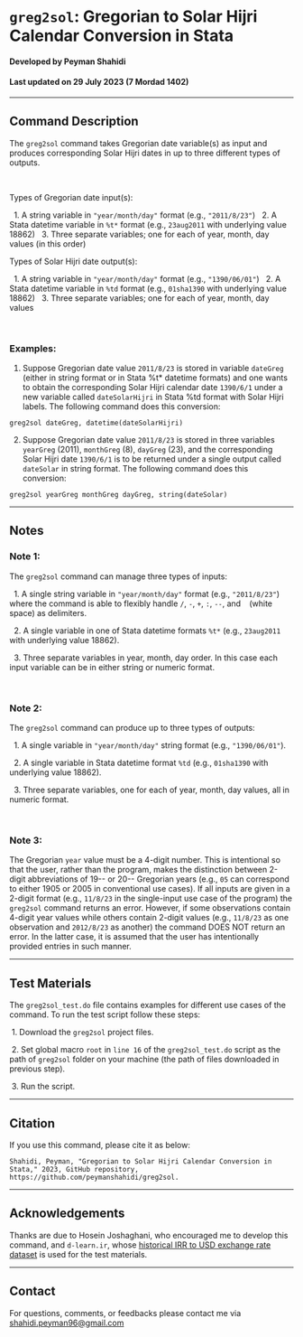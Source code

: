 # `greg2sol`: Gregorian to Solar Hijri Calendar Conversion in Stata
#### Developed by Peyman Shahidi
#### Last updated on 29 July 2023 (7 Mordad 1402)

*******************************************************************************
## Command Description
The `greg2sol` command takes Gregorian date variable(s) as input and produces corresponding Solar Hijri dates in up to three different types of outputs.

<br>

Types of Gregorian date input(s):

&nbsp; 1. A string variable in `"year/month/day"` format (e.g., `"2011/8/23"`)
&nbsp; 2. A Stata datetime variable in `%t*` format (e.g., `23aug2011` with underlying value 18862)
&nbsp; 3. Three separate variables; one for each of year, month, day values (in this order)

Types of Solar Hijri date output(s):

&nbsp; 1. A string variable in `"year/month/day"` format (e.g., `"1390/06/01"`)
&nbsp; 2. A Stata datetime variable in `%td` format (e.g., `01sha1390` with underlying value 18862)
&nbsp; 3. Three separate variables; one for each of year, month, day values

<br>

### Examples:
1. Suppose Gregorian date value `2011/8/23` is stored in variable `dateGreg` (either in string format or in Stata %t* datetime formats) and one wants to obtain the corresponding Solar Hijri calendar date `1390/6/1` under a new variable called `dateSolarHijri` in Stata %td format with Solar Hijri labels. The following command does this conversion:
```
greg2sol dateGreg, datetime(dateSolarHijri)
```
2. Suppose Gregorian date value `2011/8/23` is stored in three variables `yearGreg` (2011), `monthGreg` (8), `dayGreg` (23), and the corresponding Solar Hijri date `1390/6/1` is to be returned under a single output called `dateSolar` in string format. The following command does this conversion:
```
greg2sol yearGreg monthGreg dayGreg, string(dateSolar)
```
*******************************************************************************
## Notes

### Note 1: 
The `greg2sol` command can manage three types of inputs:

&nbsp; 1. A single string variable in `"year/month/day"` format (e.g., `"2011/8/23"`) where the command is able to flexibly handle `/`, `-`, `+`, `:`,  `--`, and <code>&nbsp;</code> (white space) as delimiters.

&nbsp; 2. A single variable in one of Stata datetime formats `%t*` (e.g., `23aug2011` with underlying value 18862).

&nbsp; 3. Three separate variables in year, month, day order. In this case each input variable can be in either string or numeric format.

<br>

### Note 2:
The `greg2sol` command can produce up to three types of outputs:

&nbsp; 1. A single variable in `"year/month/day"` string format (e.g., `"1390/06/01"`).

&nbsp; 2. A single variable in Stata datetime format `%td` (e.g., `01sha1390` with underlying value 18862).

&nbsp; 3. Three separate variables, one for each of year, month, day values, all in numeric format.

<br>

### Note 3:
The Gregorian `year` value must be a 4-digit number. This is intentional so that the user, rather than the program, makes the distinction between 2-digit abbreviations of 19-- or 20-- Gregorian years (e.g., `05` can correspond to either 1905 or 2005 in conventional use cases). If all inputs are given in a 2-digit format (e.g., `11/8/23` in the single-input use case of the program) the `greg2sol` command returns an error. However, if some observations contain 4-digit year values while others contain 2-digit values (e.g., `11/8/23` as one observation and `2012/8/23` as another) the command DOES NOT return an error. In the latter case, it is assumed that the user has intentionally provided entries in such manner.

*******************************************************************************
## Test Materials 
The `greg2sol_test.do` file contains examples for different use cases of the command. To run the test script follow these steps:

&nbsp;1. Download the `greg2sol` project files.

&nbsp;2. Set global macro `root` in `line 16` of the `greg2sol_test.do` script as the path of `greg2sol` folder on your machine (the path of files downloaded in previous step).

&nbsp;3. Run the script.


*******************************************************************************
## Citation
If you use this command, please cite it as below:
```
Shahidi, Peyman, "Gregorian to Solar Hijri Calendar Conversion in Stata," 2023, GitHub repository, https://github.com/peymanshahidi/greg2sol.
```

*******************************************************************************
## Acknowledgements
Thanks are due to Hosein Joshaghani, who encouraged me to develop this command, and `d-learn.ir`, whose [historical IRR to USD exchange rate dataset](https://d-learn.ir/p/usd-price/) is used for the test materials.


*******************************************************************************
## Contact
For questions, comments, or feedbacks please contact me via shahidi.peyman96@gmail.com
